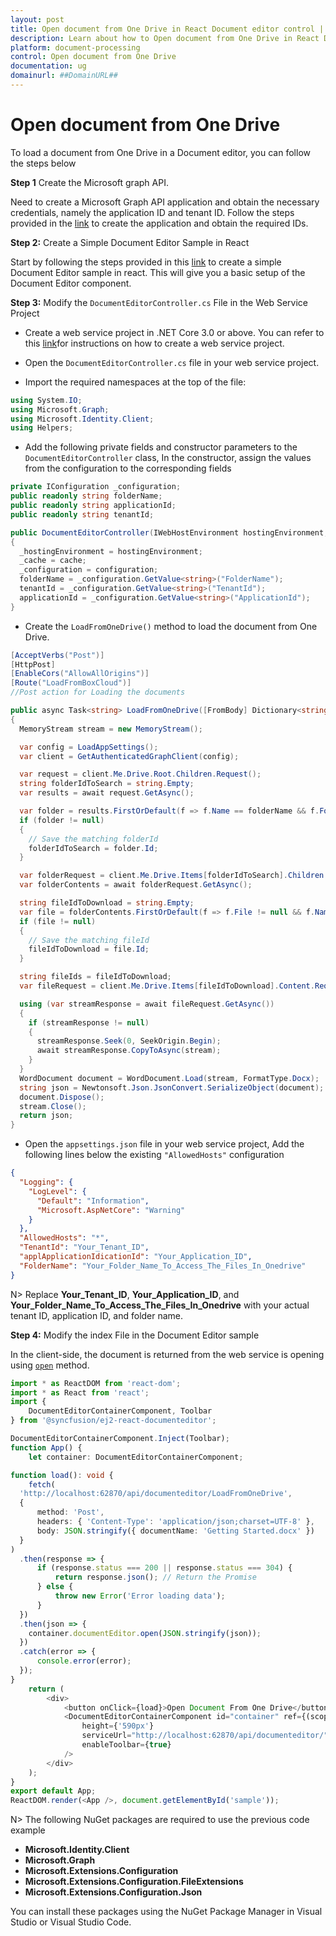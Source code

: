 ```yaml
---
layout: post
title: Open document from One Drive in React Document editor control | Syncfusion
description: Learn about how to Open document from One Drive in React Document editor control of Syncfusion Essential JS 2 and more details.
platform: document-processing
control: Open document from One Drive
documentation: ug
domainurl: ##DomainURL##
---
```


# Open document from One Drive

To load a document from One Drive in a Document editor, you can follow the steps below

**Step 1** Create the Microsoft graph API.

Need to create a Microsoft Graph API application and obtain the necessary credentials, namely the application ID and tenant ID. Follow the steps provided in the [link](https://learn.microsoft.com/en-us/training/modules/msgraph-access-file-data/3-exercise-access-files-onedrive) to create the application and obtain the required IDs. 

**Step 2:** Create a Simple Document Editor Sample in React

Start by following the steps provided in this [link](../getting-started) to create a simple Document Editor sample in react. This will give you a basic setup of the Document Editor component.

**Step 3:** Modify the `DocumentEditorController.cs` File in the Web Service Project

* Create a web service project in .NET Core 3.0 or above. You can refer to this [link](../web-services-overview)for instructions on how to create a web service project.

* Open the `DocumentEditorController.cs` file in your web service project.

* Import the required namespaces at the top of the file:

```csharp
using System.IO;
using Microsoft.Graph;
using Microsoft.Identity.Client;
using Helpers;
```

* Add the following private fields and constructor parameters to the `DocumentEditorController` class, In the constructor, assign the values from the configuration to the corresponding fields

```csharp
private IConfiguration _configuration;
public readonly string folderName;
public readonly string applicationId;
public readonly string tenantId;

public DocumentEditorController(IWebHostEnvironment hostingEnvironment, IMemoryCache cache, IConfiguration configuration)
{
  _hostingEnvironment = hostingEnvironment;
  _cache = cache;
  _configuration = configuration;
  folderName = _configuration.GetValue<string>("FolderName");
  tenantId = _configuration.GetValue<string>("TenantId");
  applicationId = _configuration.GetValue<string>("ApplicationId");
}
```

* Create the `LoadFromOneDrive()` method to load the document from One Drive.

```csharp
[AcceptVerbs("Post")]
[HttpPost]
[EnableCors("AllowAllOrigins")]
[Route("LoadFromBoxCloud")]
//Post action for Loading the documents

public async Task<string> LoadFromOneDrive([FromBody] Dictionary<string, string> jsonObject)
{
  MemoryStream stream = new MemoryStream();

  var config = LoadAppSettings();
  var client = GetAuthenticatedGraphClient(config);

  var request = client.Me.Drive.Root.Children.Request();
  string folderIdToSearch = string.Empty;
  var results = await request.GetAsync();

  var folder = results.FirstOrDefault(f => f.Name == folderName && f.Folder != null);
  if (folder != null)
  {
    // Save the matching folderId
    folderIdToSearch = folder.Id;
  }

  var folderRequest = client.Me.Drive.Items[folderIdToSearch].Children.Request();
  var folderContents = await folderRequest.GetAsync();

  string fileIdToDownload = string.Empty;
  var file = folderContents.FirstOrDefault(f => f.File != null && f.Name == objectName);
  if (file != null)
  {
    // Save the matching fileId
    fileIdToDownload = file.Id;
  }

  string fileIds = fileIdToDownload;
  var fileRequest = client.Me.Drive.Items[fileIdToDownload].Content.Request();

  using (var streamResponse = await fileRequest.GetAsync())
  {
    if (streamResponse != null)
    {
      streamResponse.Seek(0, SeekOrigin.Begin);
      await streamResponse.CopyToAsync(stream);
    }
  }
  WordDocument document = WordDocument.Load(stream, FormatType.Docx);
  string json = Newtonsoft.Json.JsonConvert.SerializeObject(document);
  document.Dispose();
  stream.Close();
  return json;
}
```

* Open the `appsettings.json` file in your web service project, Add the following lines below the existing `"AllowedHosts"` configuration

```json
{
  "Logging": {
    "LogLevel": {
      "Default": "Information",
      "Microsoft.AspNetCore": "Warning"
    }
  },
  "AllowedHosts": "*",
  "TenantId": "Your_Tenant_ID",
  "applApplicationIdicationId": "Your_Application_ID",
  "FolderName": "Your_Folder_Name_To_Access_The_Files_In_Onedrive"
}

```

N> Replace **Your_Tenant_ID**, **Your_Application_ID**, and **Your_Folder_Name_To_Access_The_Files_In_Onedrive** with your actual tenant ID, application ID, and folder name.

**Step 4:**  Modify the index File in the Document Editor sample

In the client-side, the document is returned from the web service is opening using [`open`](https://ej2.syncfusion.com/react/documentation/api/document-editor#open) method.

```typescript
import * as ReactDOM from 'react-dom';
import * as React from 'react';
import {
    DocumentEditorContainerComponent, Toolbar
} from '@syncfusion/ej2-react-documenteditor';

DocumentEditorContainerComponent.Inject(Toolbar);
function App() {
    let container: DocumentEditorContainerComponent;

function load(): void {
    fetch(
  'http://localhost:62870/api/documenteditor/LoadFromOneDrive',
  {
      method: 'Post',
      headers: { 'Content-Type': 'application/json;charset=UTF-8' },
      body: JSON.stringify({ documentName: 'Getting Started.docx' })
  }
)
  .then(response => {
      if (response.status === 200 || response.status === 304) {
          return response.json(); // Return the Promise
      } else {
          throw new Error('Error loading data');
      }
  })
  .then(json => {
    container.documentEditor.open(JSON.stringify(json));
  })
  .catch(error => {
      console.error(error);
  });
}
    return (
        <div>
            <button onClick={load}>Open Document From One Drive</button>
            <DocumentEditorContainerComponent id="container" ref={(scope) => { container = scope; }}
                height={'590px'}
                serviceUrl="http://localhost:62870/api/documenteditor/"
                enableToolbar={true}
            />
        </div>
    );
}
export default App;
ReactDOM.render(<App />, document.getElementById('sample'));

```

N> The following NuGet packages are required to use the previous code example
* **Microsoft.Identity.Client**
* **Microsoft.Graph**
* **Microsoft.Extensions.Configuration**
* **Microsoft.Extensions.Configuration.FileExtensions**
* **Microsoft.Extensions.Configuration.Json**

You can install these packages using the NuGet Package Manager in Visual Studio or Visual Studio Code.